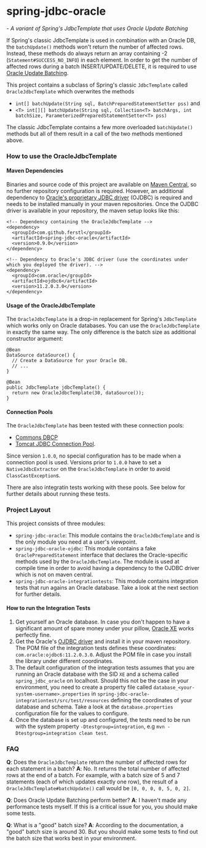# spring-jdbc-oracle
*- A variant of Spring's JdbcTemplate that uses Oracle Update Batching*

If Spring's classic JdbcTemplate is used in combination with an Oracle DB, the `batchUpdate()` methods won't return the number of affected rows. Instead, these methods do always return an array containing -2 (`Statement#SUCCESS_NO_INFO`) in each element. In order to get the number of affected rows during a batch INSERT/UPDATE/DELETE, it is required to use [Oracle Update Batching](http://docs.oracle.com/cd/B28359_01/java.111/b31224/oraperf.htm#autoId2).

This project contains a subclass of Spring's classic `JdbcTemplate` called `OracleJdbcTemplate` which overwrites the methods
* `int[] batchUpdate(String sql, BatchPreparedStatementSetter pss)` and
* `<T> int[][] batchUpdate(String sql, Collection<T> batchArgs, int batchSize, ParameterizedPreparedStatementSetter<T> pss)`

The classic JdbcTemplate contains a few more overloaded `batchUpdate()` methods but all of them result in a call of the two methods mentioned above.


### How to use the OracleJdbcTemplate

#### Maven Dependencies
Binaries and source code of this project are available on [Maven Central](http://central.maven.org/maven2/com/github/ferstl/spring-jdbc-oracle/), so no further repository configuration is required. However, an additional dependency to [Oracle's proprietary JDBC driver](http://www.oracle.com/technetwork/database/enterprise-edition/jdbc-112010-090769.html) (OJDBC) is required and needs to be installed manually in your maven repositories. Once the OJDBC driver is available in your repository, the maven setup looks like this:

    <!-- Dependency containing the OracleJdbcTemplate -->
    <dependency>
      <groupId>com.github.ferstl</groupId>
      <artifactId>spring-jdbc-oracle</artifactId>
      <version>0.9.0</version>
    </dependency>
    
    <!-- Dependency to Oracle's JDBC driver (use the coordinates under which you deployed the driver). -->
    <dependency>
      <groupId>com.oracle</groupId>
      <artifactId>ojdbc6</artifactId>
      <version>11.2.0.3.0</version>
    </dependency>

#### Usage of the OracleJdbcTemplate
The `OracleJdbcTemplate` is a drop-in replacement for Spring's `JdbcTemplate` which works only on Oracle databases. You can use the `OracleJdbcTemplate` in exactly the same way. The only difference is the batch size as additional constructor argument:

    @Bean
    DataSource dataSource() {
      // Create a DataSource for your Oracle DB.
      // ...
    }
    
    @Bean
    public JdbcTemplate jdbcTemplate() {
      return new OracleJdbcTemplate(30, dataSource());
    }

#### Connection Pools
The `OracleJdbcTemplate` has been tested with these connection pools:
* [Commons DBCP](http://commons.apache.org/proper/commons-dbcp/)
* [Tomcat JDBC Connection Pool](https://tomcat.apache.org/tomcat-8.0-doc/jdbc-pool.html).


Since version `1.0.0`, no special configuration has to be made when a connection pool is used. Versions prior to `1.0.0` have to set a `NativeJdbcExtractor` on the `OracleJdbcTemplate` in order to avoid `ClassCastException`s.

There are also integratin tests working with these pools. See below for further details about running these tests.


### Project Layout
This project consists of three modules:
* `spring-jdbc-oracle`: This module contains the `OracleJdbcTemplate` and is the only module you need at a user's viewpoint.
* `spring-jdbc-oracle-ojdbc`: This module contains a fake `OraclePreparedStatement` interface that declares the Oracle-specific methods used by the `OracleJdbcTemplate`. The module is used at compile time in order to avoid having a dependency to the OJDBC driver which is not on maven central.
* `spring-jdbc-oracle-integrationtests`: This module contains integration tests that run agains an Oracle database. Take a look at the next section for further details.

#### How to run the Integration Tests
1. Get yourself an Oracle database. In case you don't happen to have a significant amount of spare money under your pillow, [Oracle XE](http://www.oracle.com/technetwork/products/express-edition/overview/index.html) works perfectly fine.
1. Get the Oracle's [OJDBC driver](http://www.oracle.com/technetwork/database/enterprise-edition/jdbc-112010-090769.html) and install it in your maven repository. The POM file of the integration tests defines these coordinates: `com.oracle:ojdbc6:11.2.0.3.0`. Adjust the POM file in case you install the library under different coordinates.
1. The default configuration of the integration tests assumes that you are running an Oracle database with the SID `XE` and a schema called `spring_jdbc_oracle` on localhost. Should this not be the case in your environment, you need to create a property file called `database_<your-system-username>.properties` in `spring-jdbc-oracle-integrationtest/src/test/resources` defining the coordinates of your database and schema. Take a look at the `database.properties` configuration file for the values to configure.
1. Once the database is set up and configured, the tests need to be run with the system property `-Dtestgroup=integration`, e.g `mvn -Dtestgroup=integration clean test`.


### FAQ
**Q**: Does the `OracleJdbcTemplate` return the number of affected rows for each statement in a batch?
**A**: No. It returns the total number of affected rows at the end of a batch. For example, with a batch size of 5 and 7 statements (each of which updates exactly one row), the result of a `OracleJdbcTemplate#batchUpdate()` call would be `[0, 0, 0, 0, 5, 0, 2]`.

**Q**: Does Oracle Update Batching perform better?
**A**: I haven't made any performance tests myself. If this is a critical issue for you, you should make some tests.


**Q**: What is a "good" batch size?
**A**: According to the documentation, a "good" batch size is around 30. But you should make some tests to find out the batch size that works best in your environment.
